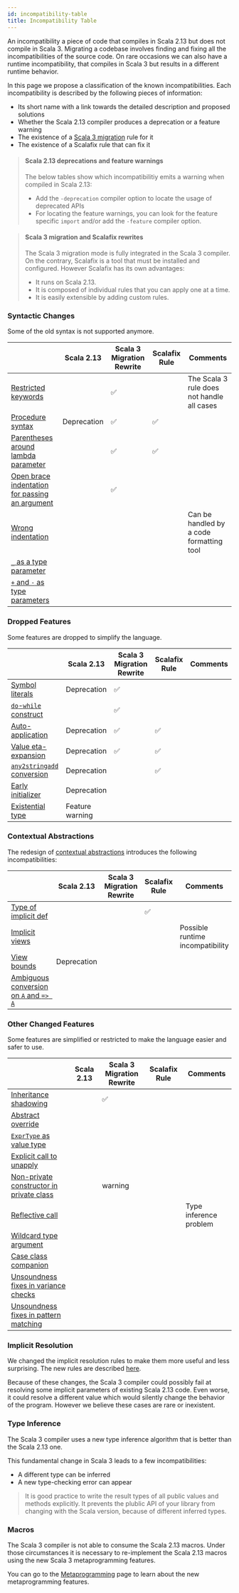 ```yaml
---
id: incompatibility-table
title: Incompatibility Table
---
```


An incompatibility a piece of code that compiles in Scala 2.13 but does not compile in Scala 3.
Migrating a codebase involves finding and fixing all the incompatibilities of the source code.
On rare occasions we can also have a runtime incompatibility, that compiles in Scala 3 but results in a different runtime behavior.

In this page we propose a classification of the known incompatibilities.
Each incompatibility is described by the following pieces of information:
 - Its short name with a link towards the detailed description and proposed solutions
 - Whether the Scala 2.13 compiler produces a deprecation or a feature warning
 - The existence of a [Scala 3 migration](../tooling/scala-3-migration-mode.md) rule for it
 - The existence of a Scalafix rule that can fix it

> #### Scala 2.13 deprecations and feature warnings
> The below tables show which incompatibilitiy emits a warning when compiled in Scala 2.13:
> - Add the `-deprecation` compiler option to locate the usage of deprecated APIs
> - For locating the feature warnings, you can look for the feature specific `import` and/or add the `-feature` compiler option.

> #### Scala 3 migration and Scalafix rewrites
> The Scala 3 migration mode is fully integrated in the Scala 3 compiler.
> On the contrary, Scalafix is a tool that must be installed and configured.
> However Scalafix has its own advantages:
> - It runs on Scala 2.13.
> - It is composed of individual rules that you can apply one at a time.
> - It is easily extensible by adding custom rules.

### Syntactic Changes

Some of the old syntax is not supported anymore.

||Scala 2.13|Scala 3 Migration Rewrite|Scalafix Rule|Comments|
|--- |--- |--- |--- |--- |
|[Restricted keywords](../incompatibilities/syntactic-changes.md#restricted-keywords)||✅||The Scala 3 rule does not handle all cases|
|[Procedure syntax](../incompatibilities/syntactic-changes.md#procedure-syntax)|Deprecation|✅|✅||
|[Parentheses around lambda parameter](../incompatibilities/syntactic-changes.md#parentheses-around-lambda-parameter)||✅|✅||
|[Open brace indentation for passing an argument](../incompatibilities/syntactic-changes.md#open-brace-indentation-for-passing-an-argument)||✅|||
|[Wrong indentation](../incompatibilities/syntactic-changes.md#wrong-indentation)||||Can be handled by a code formatting tool|
|[`_` as a type parameter](../incompatibilities/syntactic-changes.md#--as-a-type-parameter)|||||
|[`+` and `-` as type parameters](../incompatibilities/syntactic-changes.md#-and---as-type-parameters)|||||

### Dropped Features

Some features are dropped to simplify the language.

||Scala 2.13|Scala 3 Migration Rewrite|Scalafix Rule|Comments|
|--- |--- |--- |--- |--- |
|[Symbol literals](../incompatibilities/dropped-features.md#symbol-literals)|Deprecation|✅|||
|[`do`-`while` construct](../incompatibilities/dropped-features.md#do-while-construct)||✅|||
|[Auto-application](../incompatibilities/dropped-features.md#auto-application)|Deprecation|✅|✅||
|[Value eta-expansion](../incompatibilities/dropped-features.md#value-eta-expansion)|Deprecation|✅|✅||
|[`any2stringadd` conversion](../incompatibilities/dropped-features.md#any2stringadd-conversion)|Deprecation||✅||
|[Early initializer](../incompatibilities/dropped-features.md#early-initializer)|Deprecation||||
|[Existential type](../incompatibilities/dropped-features.md#existential-type)|Feature warning||||

### Contextual Abstractions

The redesign of [contextual abstractions](https://dotty.epfl.ch/docs/reference/contextual/motivation.html) introduces the following incompatibilities:

||Scala 2.13|Scala 3 Migration Rewrite|Scalafix Rule|Comments|
|--- |--- |--- |--- |--- |
|[Type of implicit def](../incompatibilities/contextual-abstractions.md#type-of-implicit-definition)|||✅||
|[Implicit views](../incompatibilities/contextual-abstractions.md#implicit-views)||||Possible runtime incompatibility|
|[View bounds](../incompatibilities/contextual-abstractions.md#view-bounds)|Deprecation||||
|[Ambiguous conversion on `A` and `=> A`](../incompatibilities/contextual-abstractions.md#ambiguous-conversion-on-a-and--a)|||||

### Other Changed Features

Some features are simplified or restricted to make the language easier and safer to use.

||Scala 2.13|Scala 3 Migration Rewrite|Scalafix Rule|Comments|
|--- |--- |--- |--- |--- |
|[Inheritance shadowing](../incompatibilities/other-changed-features.md#inheritance-shadowing)||✅|||
|[Abstract override](../incompatibilities/other-changed-features.md#abstract-override)|||||
|[`ExprType` as value type](../incompatibilities/other-changed-features.md#exprtype-as-value-type)|||||
|[Explicit call to unapply](../incompatibilities/other-changed-features.md#explicit-call-to-unapply)|||||
|[Non-private constructor in private class](../incompatibilities/other-changed-features.md#non-private-constructor-in-private-class)||warning|||
|[Reflective call](../incompatibilities/other-changed-features.md#reflective-call)||||Type inference problem|
|[Wildcard type argument](../incompatibilities/other-changed-features.md#wildcard-type-argument)|||||
|[Case class companion](../incompatibilities/other-changed-features.md#case-class-companion)|||||
|[Unsoundness fixes in variance checks](../incompatibilities/other-changed-features.md#unsoundness-fixes-in-variance-checks)|||||
|[Unsoundness fixes in pattern matching](../incompatibilities/other-changed-features.md#unsoundness-fixes-in-pattern-matching)|||||

### Implicit Resolution

We changed the implicit resolution rules to make them more useful and less surprising. The new rules are described [here](https://dotty.epfl.ch/docs/reference/changed-features/implicit-resolution.html).

Because of these changes, the Scala 3 compiler could possibly fail at resolving some implicit parameters of existing Scala 2.13 code.
Even worse, it could resolve a different value which would silently change the behavior of the program.
However we believe these cases are rare or inexistent.

### Type Inference

The Scala 3 compiler uses a new type inference algorithm that is better than the Scala 2.13 one.

This fundamental change in Scala 3 leads to a few incompatibilities:
- A different type can be inferred
- A new type-checking error can appear

> It is good practice to write the result types of all public values and methods explicitly.
> It prevents the plublic API of your library from changing with the Scala version, because of different inferred types.

### Macros

The Scala 3 compiler is not able to consume the Scala 2.13 macros.
Under those circumstances it is necessary to re-implement the Scala 2.13 macros using the new Scala 3 metaprogramming features.

You can go to the [Metaprogramming](metaprogramming.md) page to learn about the new metaprogramming features.
